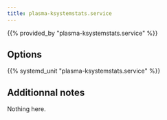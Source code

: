 ```yaml
---
title: plasma-ksystemstats.service
---
```


{{% provided_by "plasma-ksystemstats.service" %}}

## Options

{{% systemd_unit "plasma-ksystemstats.service" %}}

## Additionnal notes

Nothing here.